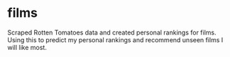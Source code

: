 # films

Scraped Rotten Tomatoes data and created personal rankings for films. Using this to predict my personal rankings and recommend unseen films I will like most.

